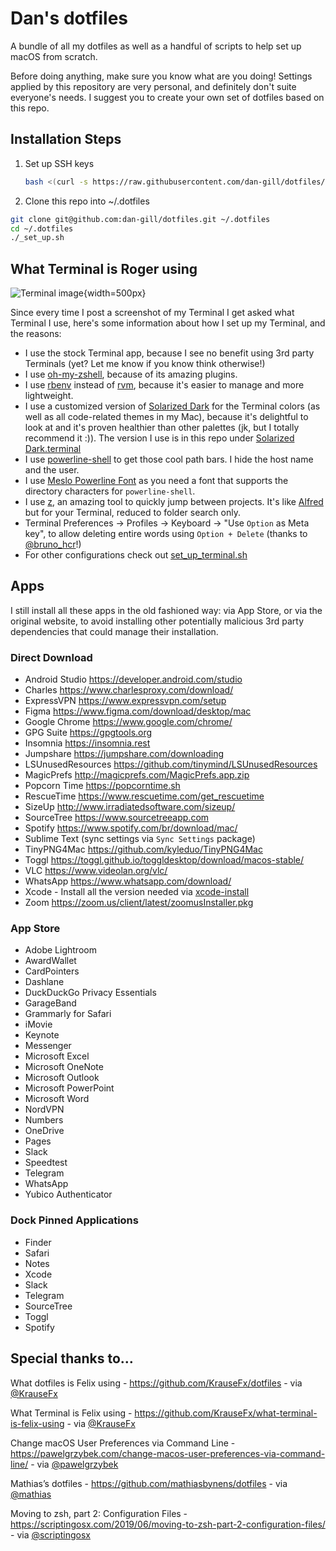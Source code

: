 # Dan's dotfiles

A bundle of all my dotfiles as well as a handful of scripts to help set up macOS from scratch.

Before doing anything, make sure you know what are you doing! Settings applied by this repository are very personal, and definitely don't suite everyone's needs. I suggest you to create your own set of dotfiles based on this repo.

## Installation Steps

1. Set up SSH keys

    ```bash
    bash <(curl -s https://raw.githubusercontent.com/dan-gill/dotfiles/master/set_up_ssh_key.sh)
    ```

2. Clone this repo into ~/.dotfiles

  ```zsh
  git clone git@github.com:dan-gill/dotfiles.git ~/.dotfiles
  cd ~/.dotfiles
  ./_set_up.sh
  ```

## What Terminal is Roger using

![Terminal image](Assets/Terminal.png){width=500px}

Since every time I post a screenshot of my Terminal I get asked what Terminal I use, here's some information about how I set up my Terminal, and the reasons:

- I use the stock Terminal app, because I see no benefit using 3rd party Terminals (yet? Let me know if you know think otherwise!)
- I use [oh-my-zshell](https://github.com/robbyrussell/oh-my-zsh), because of its amazing plugins.
- I use [rbenv](https://github.com/rbenv/rbenv) instead of [rvm](https://rvm.io/), because it's easier to manage and more lightweight.
- I use a customized version of [Solarized Dark](http://ethanschoonover.com/solarized) for the Terminal colors (as well as all code-related themes in my Mac), because it's delightful to look at and it's proven healthier than other palettes (jk, but I totally recommend it :)). The version I use is in this repo under [Solarized Dark.terminal](/Terminal/Solarized%20Dark.terminal)
- I use [powerline-shell](https://github.com/milkbikis/powerline-shell) to get those cool path bars. I hide the host name and the user.
- I use [Meslo Powerline Font](https://github.com/powerline/fonts/blob/master/Meslo%20Slashed/Meslo%20LG%20M%20Regular%20for%20Powerline.ttf) as you need a font that supports the directory characters for `powerline-shell`.
- I use [z](https://github.com/rupa/z), an amazing tool to quickly jump between projects. It's like [Alfred](https://www.alfredapp.com/) but for your Terminal, reduced to folder search only.
- Terminal Preferences → Profiles → Keyboard → "Use `Option` as Meta key", to allow deleting entire words using `Option + Delete` (thanks to [@bruno_hcr](https://twitter.com/bruno_hcr)!)
- For other configurations check out [set_up_terminal.sh](/Terminal/set_up_terminal.sh)

## Apps

I still install all these apps in the old fashioned way: via App Store, or via
the original website, to avoid installing other potentially malicious 3rd party
dependencies that could manage their installation.

### Direct Download

- Android Studio <https://developer.android.com/studio>
- Charles <https://www.charlesproxy.com/download/>
- ExpressVPN <https://www.expressvpn.com/setup>
- Figma <https://www.figma.com/download/desktop/mac>
- Google Chrome <https://www.google.com/chrome/>
- GPG Suite <https://gpgtools.org>
- Insomnia <https://insomnia.rest>
- Jumpshare <https://jumpshare.com/downloading>
- LSUnusedResources <https://github.com/tinymind/LSUnusedResources>
- MagicPrefs <http://magicprefs.com/MagicPrefs.app.zip>
- Popcorn Time <https://popcorntime.sh>
- RescueTime <https://www.rescuetime.com/get_rescuetime>
- SizeUp <http://www.irradiatedsoftware.com/sizeup/>
- SourceTree <https://www.sourcetreeapp.com>
- Spotify <https://www.spotify.com/br/download/mac/>
- Sublime Text (sync settings via `Sync Settings` package)
- TinyPNG4Mac <https://github.com/kyleduo/TinyPNG4Mac>
- Toggl <https://toggl.github.io/toggldesktop/download/macos-stable/>
- VLC <https://www.videolan.org/vlc/>
- WhatsApp <https://www.whatsapp.com/download/>
- Xcode - Install all the version needed via [xcode-install](https://github.com/xcpretty/xcode-install)
- Zoom <https://zoom.us/client/latest/zoomusInstaller.pkg>

### App Store

- Adobe Lightroom
- AwardWallet
- CardPointers
- Dashlane
- DuckDuckGo Privacy Essentials
- GarageBand
- Grammarly for Safari
- iMovie
- Keynote
- Messenger
- Microsoft Excel
- Microsoft OneNote
- Microsoft Outlook
- Microsoft PowerPoint
- Microsoft Word
- NordVPN
- Numbers
- OneDrive
- Pages
- Slack
- Speedtest
- Telegram
- WhatsApp
- Yubico Authenticator

### Dock Pinned Applications

- Finder
- Safari
- Notes
- Xcode
- Slack
- Telegram
- SourceTree
- Toggl
- Spotify

## Special thanks to…

What dotfiles is Felix using - <https://github.com/KrauseFx/dotfiles> - via [@KrauseFx](https://twitter.com/krausefx)

What Terminal is Felix using - <https://github.com/KrauseFx/what-terminal-is-felix-using> - via [@KrauseFx](https://twitter.com/krausefx)

Change macOS User Preferences via Command Line - <https://pawelgrzybek.com/change-macos-user-preferences-via-command-line/> - via [@pawelgrzybek](https://twitter.com/pawelgrzybek)

Mathias’s dotfiles - <https://github.com/mathiasbynens/dotfiles> - via [@mathias](https://twitter.com/mathias)

Moving to zsh, part 2: Configuration Files - <https://scriptingosx.com/2019/06/moving-to-zsh-part-2-configuration-files/> - via [@scriptingosx](https://twitter.com/scriptingosx)
